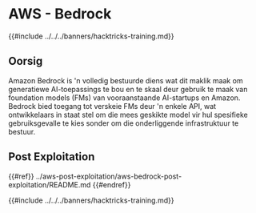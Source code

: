 # AWS - Bedrock

{{#include ../../../banners/hacktricks-training.md}}

## Oorsig

Amazon Bedrock is 'n volledig bestuurde diens wat dit maklik maak om generatiewe AI-toepassings te bou en te skaal deur gebruik te maak van foundation models (FMs) van vooraanstaande AI-startups en Amazon. Bedrock bied toegang tot verskeie FMs deur 'n enkele API, wat ontwikkelaars in staat stel om die mees geskikte model vir hul spesifieke gebruiksgevalle te kies sonder om die onderliggende infrastruktuur te bestuur.

## Post Exploitation

{{#ref}}
../aws-post-exploitation/aws-bedrock-post-exploitation/README.md
{{#endref}}

{{#include ../../../banners/hacktricks-training.md}}
